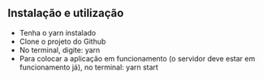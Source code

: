 ## Instalação e utilização
- Tenha o yarn instalado
- Clone o projeto do Github
- No terminal, digite: yarn
- Para colocar a aplicação em funcionamento (o servidor deve estar em funcionamento já), no terminal: yarn start